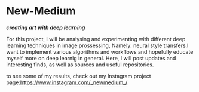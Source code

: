 # New-Medium
**_creating art with deep learning_**

For this project, I will be analysing and experimenting with different deep learning techniques in image prossessing, Namely: neural style transfers.I want to implement various algorithms and workflows and hopefully educate myself more on deep learnig in general.
Here, I will post updates and interesting finds, as well as sources and useful repositories. 

to see some of my results, check out my Instagram project page:https://www.instagram.com/_newmedium_/
